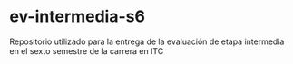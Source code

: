 # ev-intermedia-s6
Repositorio utilizado para la entrega de la evaluación de etapa intermedia en el sexto semestre de la carrera en ITC
